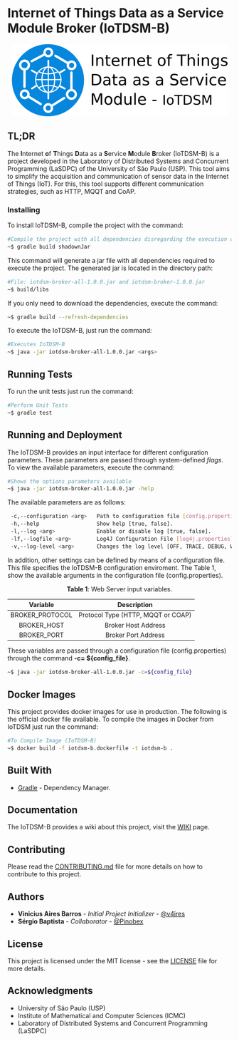# **I**nternet **o**f **T**hings **D**ata as a **S**ervice **M**odule Broker (IoTDSM-B)

<p align="center"><img src="assets/logo/iot-dsm-logo.png"/></p>

## TL;DR

The **I**nternet **o**f **T**hings **D**ata as a **S**ervice **M**odule **B**roker (IoTDSM-B) is a project developed in the Laboratory of Distributed Systems and Concurrent Programming (LaSDPC) of the University of São Paulo (USP). This tool aims to simplify the acquisition and communication of sensor data in the Internet of Things (IoT). For this, this tool supports different communication strategies, such as HTTP, MQQT and CoAP.

### Installing

To install IoTDSM-B, compile the project with the command:

```bash
#Compile the project with all dependencies disregarding the execution of tests
~$ gradle build shadownJar
```

This command will generate a jar file with all dependencies required to execute the project. The generated jar is located in the directory path:

```bash
#File: iotdsm-broker-all-1.0.0.jar and iotdsm-broker-1.0.0.jar
~$ build/libs
```

If you only need to download the dependencies, execute the command:

```bash
~$ gradle build --refresh-dependencies
```

To execute the IoTDSM-B, just run the command:

```bash
#Executes IoTDSM-B
~$ java -jar iotdsm-broker-all-1.0.0.jar <args>
```

## Running Tests

To run the unit tests just run the command:

```bash
#Perform Unit Tests
~$ gradle test
```

## Running and Deployment

The IoTDSM-B provides an input interface for different configuration parameters. These parameters are passed through system-defined *flags*. To view the available parameters, execute the command:

```bash
#Shows the options parameters available
~$ java -jar iotdsm-broker-all-1.0.0.jar -help
```

The available parameters are as follows:

```bash
 -c,--configuration <arg>   Path to configuration file [config.properties].
 -h,--help                  Show help [true, false].
 -l,--log <arg>             Enable or disable log [true, false].
 -lf,--logfile <arg>        Log4J Configuration File [log4j.properties].
 -v,--log-level <arg>       Changes the log level [OFF, TRACE, DEBUG, WARN, ERROR, FATAL, ALL].
```

In addition, other settings can be defined by means of a configuration file. This file specifies the IoTDSM-B configuration enviroment. The Table 1, show the available arguments in the configuration file (config.properties).

<center>

**Table 1**: Web Server input variables.

|          Variable         |                   Description                |
|:-------------------------:|:--------------------------------------------:|
| BROKER_PROTOCOL           | Protocol Type (HTTP, MQQT or COAP)           |
| BROKER_HOST               | Broker Host Address                          |
| BROKER_PORT               | Broker Port Address                          |

</center>

These variables are passed through a configuration file (config.properties) through the command **-c= ${config_file}**.

```bash
~$ java -jar iotdsm-broker-all-1.0.0.jar -c=${config_file}
```

## Docker Images

This project provides docker images for use in production. The following is the official docker file available.
To compile the images in Docker from IoTDSM just run the command:

```bash
#To Compile Image (IoTDSM-B)
~$ docker build -f iotdsm-b.dockerfile -t iotdsm-b .
```

## Built With

* [Gradle](https://gradle.org/) - Dependency Manager.

## Documentation

The IoTDSM-B provides a wiki about this project, visit the [WIKI](https://github.com/v4ires/iotdsm-edu.usp.icmc.lasdpc.iotdsm.services/wiki) page.

## Contributing

Please read the [CONTRIBUTING.md](CONTRIBUTING.md) file for more details on how to contribute to this project.

## Authors

* **Vinicius Aires Barros** - *Initial Project Initializer* - [@v4ires](https://github.com/v4ires)
* **Sérgio Baptista**  - *Collaborator* - [@Pinobex](https://github.com/Pinobex)

## License

This project is licensed under the MIT license - see the   [LICENSE](LICENSE) file for more details.

## Acknowledgments

* University of São Paulo (USP)
* Institute of Mathematical and Computer Sciences (ICMC)
* Laboratory of Distributed Systems and Concurrent Programming (LaSDPC)